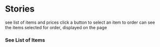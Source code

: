 # Stories
see list of items and prices
click a button to select an item to order
can see the items selected  for order, displayed on the page


### See List of Items
